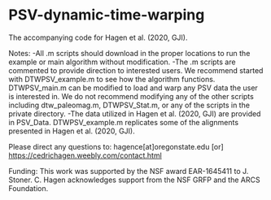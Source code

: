 # PSV-dynamic-time-warping
The accompanying code for Hagen et al. (2020, GJI). 

Notes:
-All .m scripts should download in the proper locations to run the example or main algorithm without modification. 
-The .m scripts are commented to provide direction to interested users. We recommend started with DTWPSV_example.m to see how the algorithm functions. DTWPSV_main.m can be modified to load and warp any PSV data the user is interested in. We do not recommend modifying any of the other scripts including dtw_paleomag.m, DTWPSV_Stat.m, or any of the scripts in the private directory. 
-The data utilized in Hagen et al. (2020, GJI) are provided in PSV_Data. DTWPSV_example.m replicates some of the alignments presented in Hagen et al. (2020, GJI). 

Please direct any questions to: hagence[at]oregonstate.edu [or] https://cedrichagen.weebly.com/contact.html

Funding: This work was supported by the NSF award EAR-1645411 to J. Stoner. C. Hagen acknowledges support from the NSF GRFP and the ARCS Foundation.
